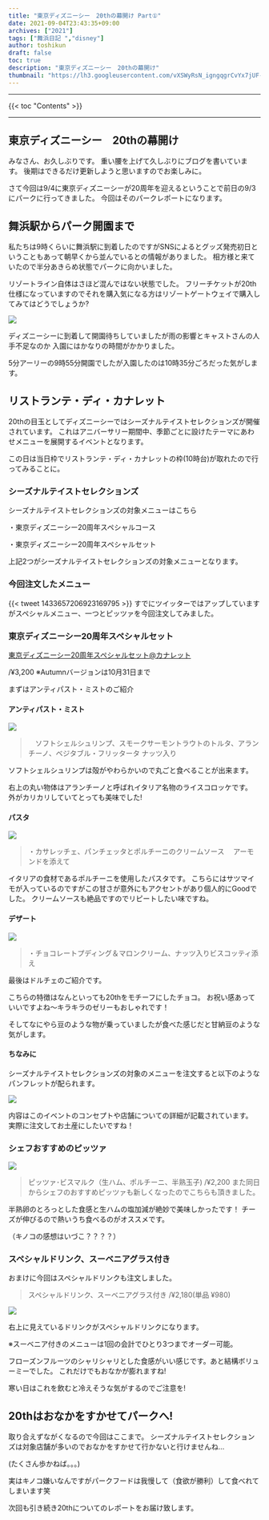 ```yaml
---
title: "東京ディズニーシー　20thの幕開け Part①"
date: 2021-09-04T23:43:35+09:00
archives: ["2021"]
tags: ["舞浜日記 ","disney"]
author: toshikun
draft: false
toc: true
description: "東京ディズニーシー　20thの幕開け"
thumbnail: "https://lh3.googleusercontent.com/vXSWyRsN_igngqgrCvYx7jUF-6vOqPGy9eVBiGx_7jC5gMfInmBTwVYqm75tnXPHpD7B5_ex-4sYS0GiUr5r7kffU7BsO8F3mIRrZQYLTeibrgtLd4_u-VjSSgUkLHqCjfwk_nsBVQ=w1400"
---
```



<hr>
{{< toc "Contents" >}}
<hr>

## 東京ディズニーシー　20thの幕開け

みなさん、お久しぶりです。
重い腰を上げて久しぶりにブログを書いています。
後期はできるだけ更新しようと思いますのでお楽しみに。

さて今回は9/4に東京ディズニーシーが20周年を迎えるということで前日の9/3にパークに行ってきました。
今回はそのパークレポートになります。

## 舞浜駅からパーク開園まで

私たちは9時くらいに舞浜駅に到着したのですがSNSによるとグッズ発売初日ということもあって朝早くから並んでいるとの情報がありました。
相方様と来ていたので半分あきらめ状態でパークに向かいました。

リゾートライン自体はさほど混んではない状態でした。
フリーチケットが20th仕様になっていますのでそれを購入気になる方はリゾートゲートウェイで購入してみてはどうでしょうか?

<img src="https://lh3.googleusercontent.com/vHBRW2Tip7q7D34lfpuyc9a5D-G4b4JO0gXXe6-DrguKOUTPkAHQe4UP8dZDDa0mB-C4vJwKbAWYA-bC5452GCf36AY67Y1em19DPWxzrImwJixwjDp6LxFzW1_fbAPld1hmHXNxfA=h400" >


ディズニーシーに到着して開園待ちしていましたが雨の影響とキャストさんの人手不足なのか
入園にはかなりの時間がかかりました。

5分アーリーの9時55分開園でしたが入園したのは10時35分ごろだった気がします。

## リストランテ・ディ・カナレット

20thの目玉としてディズニーシーではシーズナルテイストセレクションズが開催されています。
これはアニバーサリー期間中、季節ごとに設けたテーマにあわせメニューを展開するイベントとなります。

この日は当日枠でリストランテ・ディ・カナレットの枠(10時台)が取れたので行ってみることに。


### シーズナルテイストセレクションズ
シーズナルテイストセレクションズの対象メニューはこちら

・東京ディズニーシー20周年スペシャルコース


・東京ディズニーシー20周年スペシャルセット

上記2つがシーズナルテイストセレクションズの対象メニューとなります。


### 今回注文したメニュー

{{< tweet 1433657206923169795 >}}
すでにツイッターではアップしていますがスペシャルメニュー、一つとピッツァを今回注文してみました。


### 東京ディズニーシー20周年スペシャルセット
[東京ディズニーシー20周年スペシャルセット@カナレット](https://www.tokyodisneyresort.jp/menu/5571/)

/¥3,200
※Autumnバージョンは10月31日まで

まずはアンティパスト・ミストのご紹介


#### アンティパスト・ミスト

<img src="https://lh3.googleusercontent.com/vRLdPfOPufdj481hX0MHD-PxMeIXyG2D3CPYk3M90m95EJ4puz2rmSxWQBiVLRwZNtLXSYBiCCLoP6YSNebNPTZeKmWWPoOMo-d2ZmVTFKuGx7KR0515_xtmijAWnHwyG3JxJmhmzg=w2400" >


>　ソフトシェルシュリンプ、スモークサーモントラウトのトルタ、アランチーノ、ベジタブル・フリッタータ ナッツ入り

ソフトシェルシュリンプは殻がやわらかいので丸ごと食べることが出来ます。

右上の丸い物体はアランチーノと呼ばれイタリア名物のライスコロッケです。
外がカリカリしていてとっても美味でした!

#### パスタ

<img src="https://lh3.googleusercontent.com/wTKRi-XPkXMpgzZNSICM9bKFUAzV6cO_35CdVUZj1pH0qDrKGnEX2kHWBbcYbz70v0r8EgEzrmmVl501gumMOGtljn01F3zTIzPBkR9_umfwWc1fmNmQHWLkf-K31qfqxM4_7tHvsg=w2400" >

>・カサレッチェ、パンチェッタとポルチーニのクリームソース
>　アーモンドを添えて

イタリアの食材であるポルチーニを使用したパスタです。
こちらにはサツマイモが入っているのですがこの甘さが意外にもアクセントがあり個人的にGoodでした。
クリームソースも絶品ですのでリピートしたい味ですね。


#### デザート

<img src="https://lh3.googleusercontent.com/DgYGDgU7nd-dIbFyXUhp103F78QUqlRDCY_GncettKR3gEhV0gWX_Ur9ZwOaSWoZdzBc5hOnKG1O1jY0YK3bK4Ndq9WAyezSqkOakxFOQV2HGH1DK9rP_Y1zKyixOqw3y9hVSeF74w=w2400" >


>・チョコレートプディング＆マロンクリーム、ナッツ入りビスコッティ添え

最後はドルチェのご紹介です。

こちらの特徴はなんといっても20thをモチーフにしたチョコ。
お祝い感あっていいですよね～キラキラのゼリーもおしゃれです！

そしてなにやら豆のような物が乗っていましたが食べた感じだと甘納豆のような気がします。



#### ちなみに
シーズナルテイストセレクションズの対象のメニューを注文すると以下のようなパンフレットが配られます。

<img src="https://lh3.googleusercontent.com/O5EfoQcPsbqqw0yj4X_eiZ_osBAD5AnpyXdvF1BM4m0hXh30CxH5Nhg9j3sYOADu0x1l7XYnN9Kq3OcAvBhPhzuSYKQdH-xj497KDpclvNgzR3kEMODBL-ZHDI2Ru96bb2koY63Ylw=w2400" >

内容はこのイベントのコンセプトや店舗についての詳細が記載されています。
実際に注文してお土産にしたいですね！

### シェフおすすめのピッツァ


<img src="https://lh3.googleusercontent.com/7KGk2fi8dYBVj8hq72EGpKMoo5SvANZrJ53X_kAoAgyp2-INzjXy2euPCjG5dOdTDJMFCPg_WjbkRUJpEK_ZOqyZXPXavtWKnVY5rQgs5tlAq27eQzv-cWgQZ1Mdr6NaSFPFc_wCVw=w2400" >

>ピッツァ･ビスマルク（生ハム、ポルチーニ、半熟玉子)
/¥2,200
また同日からシェフのおすすめピッツァも新しくなったのでこちらも頂きました。

半熟卵のとろっとした食感と生ハムの塩加減が絶妙で美味しかったです！
チーズが伸びるので熱いうち食べるのがオススメです。

（キノコの感想はいづこ？？？？）

### スペシャルドリンク、スーベニアグラス付き
おまけに今回はスペシャルドリンクも注文しました。

>スペシャルドリンク、スーベニアグラス付き
/¥2,180(単品 ¥980)

<img src="https://lh3.googleusercontent.com/IrpjxzLzMFrUNn8j8DddaRU0Lk3KO-hi6ASlnGL1IN7wvgxSHvgDf9l6Zay7PBC1ZmVIOaHKIayFwRnUxFRRDd69tylq6M6sOM9snhfP_yj5h8lzs1KL-SzIoCZyje0gbEX4l25B-w=w2400" >

右上に見えているドリンクがスペシャルドリンクになります。

※スーベニア付きのメニューは1回の会計でひとり3つまでオーダー可能。


フローズンフルーツのシャリシャリとした食感がいい感じです。あと結構ボリューミーでした。
これだけでもおなかが膨れますね!

寒い日はこれを飲むと冷えそうな気がするのでご注意を!


## 20thはおなかをすかせてパークへ!

取り合えずながくなるので今回はここまで。
シーズナルテイストセレクションズは対象店舗が多いのでおなかをすかせて行かないと行けませんね…

(たくさん歩かねば。。。)

実はキノコ嫌いなんですがパークフードは我慢して（食欲が勝利）して食べれてしまいます笑


次回も引き続き20thについてのレポートをお届け致します。